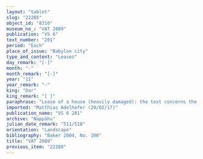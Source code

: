 ```yaml
---
layout: "tablet"
slug: "22285"
object_id: "8310"
museum_no_: "VAT 2089"
publication: "VS 6"
text_number: "201"
period: "Each"
place_of_issue: "Babylon city"
type_and_content: "Leases"
day_remark: "[-]"
month: "-"
month_remark: "[-]"
year: "11"
year_remark: "-"
king: "Dar"
king_remark: "[ ]"
paraphrase: "Lease of a house (heavily damaged): the text concerns the rent of the house of <strong>A</strong> [next to the no-through street] and the [tho]roughfare of Nab&ucirc; [and Nanāya] for an illegible [yearly] amount of silver. [Remainder of obv and main part of rev. lost].<br /> &nbsp;<br /> <strong>A</strong> = Iddin-Nab&ucirc;/Nab&ucirc;-bān-zēri//Nappāhu<br /> &nbsp;"
imported: "Matthias Adelhofer (20/02/17)"
publication_name: "VS 6 201"
archive: "Nappāhu"
julian_date_remark: "511/510"
orientation: "Landscape"
bibliography: "Baker 2004, No. 100"
title: "VAT 2089"
previous_item: "22288"
---
```


